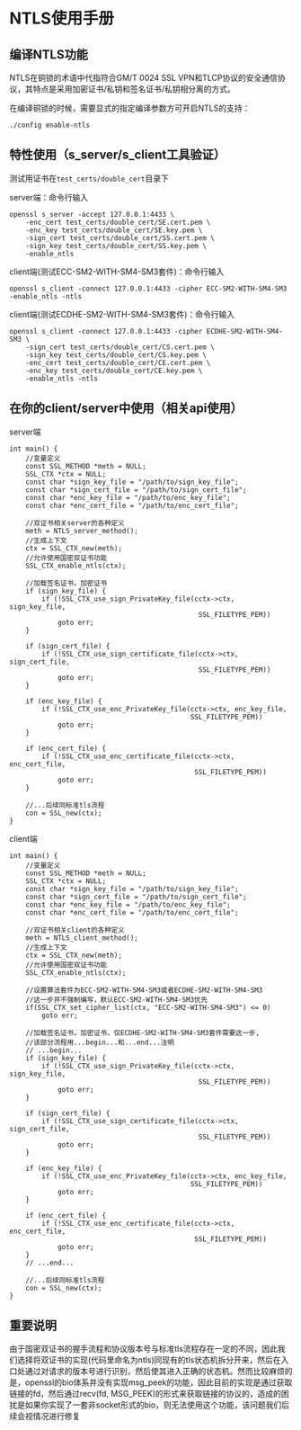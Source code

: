 # NTLS使用手册

## 编译NTLS功能

NTLS在铜锁的术语中代指符合GM/T 0024 SSL VPN和TLCP协议的安全通信协议，其特点是采用加密证书/私钥和签名证书/私钥相分离的方式。

在编译铜锁的时候，需要显式的指定编译参数方可开启NTLS的支持：

~~~
./config enable-ntls
~~~

## 特性使用（s_server/s_client工具验证）

测试用证书在`test_certs/double_cert`目录下

server端：命令行输入

~~~
openssl s_server -accept 127.0.0.1:4433 \
    -enc_cert test_certs/double_cert/SE.cert.pem \
    -enc_key test_certs/double_cert/SE.key.pem \
    -sign_cert test_certs/double_cert/SS.cert.pem \
    -sign_key test_certs/double_cert/SS.key.pem \
    -enable_ntls
~~~

client端(测试ECC-SM2-WITH-SM4-SM3套件)：命令行输入

~~~
openssl s_client -connect 127.0.0.1:4433 -cipher ECC-SM2-WITH-SM4-SM3 -enable_ntls -ntls
~~~

client端(测试ECDHE-SM2-WITH-SM4-SM3套件)：命令行输入

~~~
openssl s_client -connect 127.0.0.1:4433 -cipher ECDHE-SM2-WITH-SM4-SM3 \
    -sign_cert test_certs/double_cert/CS.cert.pem \
    -sign_key test_certs/double_cert/CS.key.pem \
    -enc_cert test_certs/double_cert/CE.cert.pem \
    -enc_key test_certs/double_cert/CE.key.pem \
    -enable_ntls -ntls
~~~

## 在你的client/server中使用（相关api使用）

server端

~~~
int main() {
    //变量定义
    const SSL_METHOD *meth = NULL;
    SSL_CTX *ctx = NULL;
    const char *sign_key_file = "/path/to/sign_key_file";
    const char *sign_cert_file = "/path/to/sign_cert_file";
    const char *enc_key_file = "/path/to/enc_key_file";
    const char *enc_cert_file = "/path/to/enc_cert_file";

    //双证书相关server的各种定义
    meth = NTLS_server_method();
    //生成上下文
    ctx = SSL_CTX_new(meth);
    //允许使用国密双证书功能
    SSL_CTX_enable_ntls(ctx);

    //加载签名证书，加密证书
    if (sign_key_file) {
        if (!SSL_CTX_use_sign_PrivateKey_file(cctx->ctx, sign_key_file,
                                               SSL_FILETYPE_PEM))
            goto err;
    }

    if (sign_cert_file) {
        if (!SSL_CTX_use_sign_certificate_file(cctx->ctx, sign_cert_file,
                                               SSL_FILETYPE_PEM))
            goto err;
    }

    if (enc_key_file) {
        if (!SSL_CTX_use_enc_PrivateKey_file(cctx->ctx, enc_key_file,
                                             SSL_FILETYPE_PEM))
            goto err;
    }

    if (enc_cert_file) {
        if (!SSL_CTX_use_enc_certificate_file(cctx->ctx, enc_cert_file,
                                              SSL_FILETYPE_PEM))
            goto err;
    }

    //...后续同标准tls流程
    con = SSL_new(ctx);
}
~~~

client端

~~~
int main() {
    //变量定义
    const SSL_METHOD *meth = NULL;
    SSL_CTX *ctx = NULL;
    const char *sign_key_file = "/path/to/sign_key_file";
    const char *sign_cert_file = "/path/to/sign_cert_file";
    const char *enc_key_file = "/path/to/enc_key_file";
    const char *enc_cert_file = "/path/to/enc_cert_file";

    //双证书相关client的各种定义
    meth = NTLS_client_method();
    //生成上下文
    ctx = SSL_CTX_new(meth);
    //允许使用国密双证书功能
    SSL_CTX_enable_ntls(ctx);

    //设置算法套件为ECC-SM2-WITH-SM4-SM3或者ECDHE-SM2-WITH-SM4-SM3
    //这一步并不强制编写，默认ECC-SM2-WITH-SM4-SM3优先
    if(SSL_CTX_set_cipher_list(ctx, "ECC-SM2-WITH-SM4-SM3") <= 0)
        goto err;

    //加载签名证书，加密证书，仅ECDHE-SM2-WITH-SM4-SM3套件需要这一步,
    //该部分流程用...begin...和...end...注明
    // ...begin...
    if (sign_key_file) {
        if (!SSL_CTX_use_sign_PrivateKey_file(cctx->ctx, sign_key_file,
                                               SSL_FILETYPE_PEM))
            goto err;
    }

    if (sign_cert_file) {
        if (!SSL_CTX_use_sign_certificate_file(cctx->ctx, sign_cert_file,
                                               SSL_FILETYPE_PEM))
            goto err;
    }

    if (enc_key_file) {
        if (!SSL_CTX_use_enc_PrivateKey_file(cctx->ctx, enc_key_file,
                                             SSL_FILETYPE_PEM))
            goto err;
    }

    if (enc_cert_file) {
        if (!SSL_CTX_use_enc_certificate_file(cctx->ctx, enc_cert_file,
                                              SSL_FILETYPE_PEM))
            goto err;
    }
    // ...end...

    //...后续同标准tls流程
    con = SSL_new(ctx);
}
~~~

## 重要说明

由于国密双证书的握手流程和协议版本号与标准tls流程存在一定的不同，因此我们选择将双证书的实现(代码里命名为ntls)同现有的tls状态机拆分开来，然后在入口处通过对请求的版本号进行识别，然后使其进入正确的状态机。然而比较麻烦的是，openssl的bio体系并没有实现msg_peek的功能，因此目前的实现是通过获取链接的fd，然后通过recv(fd, MSG_PEEK)的形式来获取链接的协议的，造成的困扰是如果你实现了一套非socket形式的bio，则无法使用这个功能，该问题我们后续会视情况进行修复
